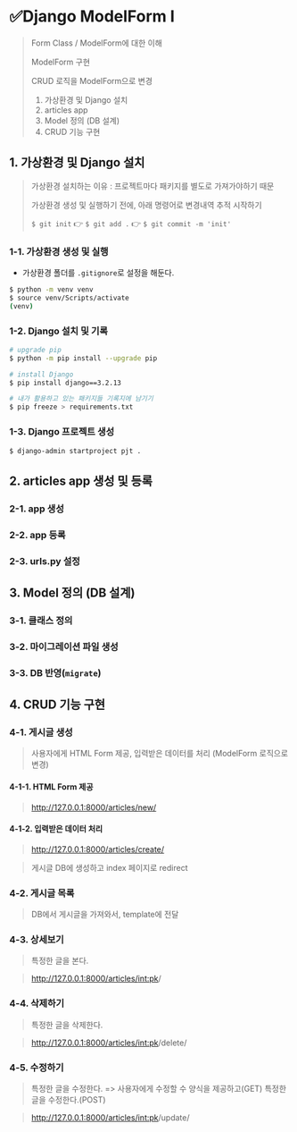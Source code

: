 # ✅Django ModelForm I

> Form Class / ModelForm에 대한 이해
>
> ModelForm 구현
>
> CRUD 로직을 ModelForm으로 변경
>
> 1. 가상환경 및 Django 설치
> 2. articles app
> 3. Model 정의 (DB 설계)
> 4. CRUD 기능 구현



## 1. 가상환경 및 Django 설치

> 가상환경 설치하는 이유 : 프로젝트마다 패키지를 별도로 가져가야하기 때문
>
> 가상환경 생성 및 실행하기 전에, 아래 명령어로 변경내역 추적 시작하기
>
> `$ git init` 👉 `$ git add .` 👉 `$ git commit -m 'init'`

### 1-1. 가상환경 생성 및 실행

* 가상환경 폴더를 `.gitignore`로 설정을 해둔다.

```bash
$ python -m venv venv
$ source venv/Scripts/activate
(venv)
```

### 1-2. Django 설치 및 기록

```bash
# upgrade pip
$ python -m pip install --upgrade pip

# install Django 
$ pip install django==3.2.13

# 내가 활용하고 있는 패키지들 기록지에 남기기
$ pip freeze > requirements.txt
```

### 1-3. Django 프로젝트 생성

```bash
$ django-admin startproject pjt .
```



## 2. articles app 생성 및 등록

### 2-1. app 생성

### 2-2. app 등록

### 2-3. urls.py 설정 



## 3. Model 정의 (DB 설계)

### 3-1. 클래스 정의

### 3-2. 마이그레이션 파일 생성

### 3-3. DB 반영(`migrate`)



## 4. CRUD 기능 구현

### 4-1. 게시글 생성

> 사용자에게 HTML Form 제공, 입력받은 데이터를 처리 (ModelForm 로직으로 변경)

#### 4-1-1. HTML Form 제공

> http://127.0.0.1:8000/articles/new/

#### 4-1-2. 입력받은 데이터 처리

> http://127.0.0.1:8000/articles/create/

> 게시글 DB에 생성하고 index 페이지로 redirect

### 4-2. 게시글 목록

> DB에서 게시글을 가져와서, template에 전달

### 4-3. 상세보기

> 특정한 글을 본다.

> http://127.0.0.1:8000/articles/<int:pk>/

### 4-4. 삭제하기

> 특정한 글을 삭제한다.

> http://127.0.0.1:8000/articles/<int:pk>/delete/

### 4-5. 수정하기

> 특정한 글을 수정한다. => 사용자에게 수정할 수 양식을 제공하고(GET) 특정한 글을 수정한다.(POST)

> http://127.0.0.1:8000/articles/<int:pk>/update/
